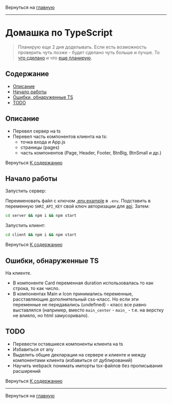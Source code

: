 Вернуться на [главную](README.md)

---

# Домашка по TypeScript

> Планирую еще 2 дня доделывать. Если есть возможность проверить чуть позже - будет сделано чуть больше и лучше.
  То [что сделано](#about) и что [еще планирую](#todo).


## Содержание <a name = "content_table"></a>

- [Описание](#about)
- [Начало работы](#getting_started)
- [Ошибки, обнаруженные TS](#ts_errors)
- [TODO](#todo)

## Описание <a name = "about"></a>

- Перевел сервер на ts
- Перевел часть компонентов клиента на ts:
    - точка входа и App.js
    - страницы (pages)
    - часть компонентов (Page, Header, Footer, BtnBig, BtnSmall и др.)

Вернуться [К содержанию](#content_table)

## Начало работы <a name = "getting_started"></a>

Запустить сервер:

Переименовать файл с ключом [.env.example](server/.env.example) в `.env`. Подставить в переменную `SHRI_API_KEY` свой ключ авторизации для [api](https://hw.shri.yandex/api/).
Затем:
```bash
cd server && npm i && npm start
```

Запустить клиент:
```bash
cd client && npm i && npm start
```

Вернуться [К содержанию](#content_table)
## Ошибки, обнаруженные TS <a name = "ts_error"></a>
На клиенте.
- В компоненте Card переменная duration использовалась то как строка, то как число.
- В компонентах Main и Icon принимались переменные, расставляющие дополнительный css-класс. Но если эти переменные не передавались (undefined) - класс все равно выставлялся (например, вместо `main_center` - `main_` - т.е. на верстку не влияло, но html замусоривало).

## TODO <a name = "todo"></a>

- Перевести оставшиеся компоненты клиента на ts
- Избавиться от any
- Выделить общие декларации на сервере и клиенте и между компонентами клиента (избавиться от дублирований)
- Научить webpack понимать импорты tsx-файлов без прописывания расширений


Вернуться [К содержанию](#content_table)

---

Вернуться на [главную](README.md)
